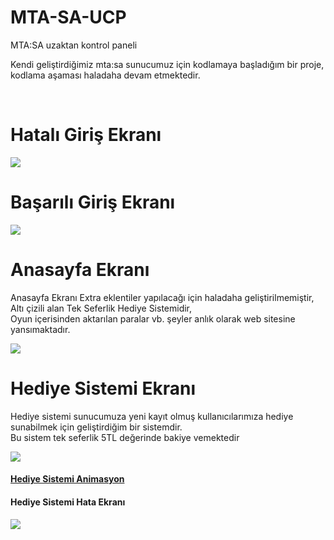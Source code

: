 # MTA-SA-UCP
MTA:SA uzaktan kontrol paneli

Kendi geliştirdiğimiz mta:sa sunucumuz için kodlamaya başladığım bir proje,
kodlama aşaması haladaha devam etmektedir.


<br>


<h1>Hatalı Giriş Ekranı</h1>
<img src="https://i.hizliresim.com/k80ne6b.PNG">
<br>
<h1>Başarılı Giriş Ekranı</h1>
<img src="https://i.hizliresim.com/l2oj0y4.PNG">
<br>
<h1>Anasayfa Ekranı</h1>
<p>Anasayfa Ekranı Extra eklentiler yapılacağı için haladaha geliştirilmemiştir, Altı çizili alan Tek Seferlik Hediye Sistemidir,<br>Oyun içerisinden aktarılan paralar vb. şeyler anlık olarak web sitesine yansımaktadır.</p>
<img src="https://i.hizliresim.com/6rbcw6v.PNG">
<br>
<h1>Hediye Sistemi Ekranı</h1>
<p>Hediye sistemi sunucumuza yeni kayıt olmuş kullanıcılarımıza hediye sunabilmek için geliştirdiğim bir sistemdir.<br> Bu sistem tek seferlik 5TL değerinde bakiye vemektedir</p>
<img src="https://i.hizliresim.com/efefrg0.PNG">
<h4><a href="https://user-images.githubusercontent.com/47367048/172014180-ac18fc9d-af0c-49d9-af0d-191c44cd6781.mp4">Hediye Sistemi Animasyon</a></h4>
<h4>Hediye Sistemi Hata Ekranı<h4>
<img src="https://i.hizliresim.com/k2k0lb3.PNG">
